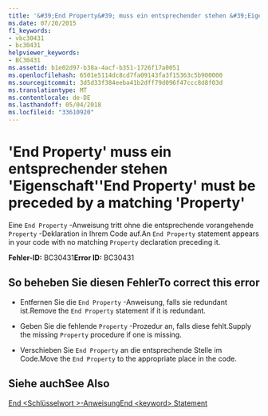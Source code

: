 ```yaml
---
title: '&#39;End Property&#39; muss ein entsprechender stehen &#39;Eigenschaft&#39;'
ms.date: 07/20/2015
f1_keywords:
- vbc30431
- bc30431
helpviewer_keywords:
- BC30431
ms.assetid: b1e02d97-b38a-4acf-b351-1726f17a0051
ms.openlocfilehash: 6501e5114dc8cd7fa09143fa3f15363c5b900000
ms.sourcegitcommit: 3d5d33f384eeba41b2dff79d096f47ccc8d8f03d
ms.translationtype: MT
ms.contentlocale: de-DE
ms.lasthandoff: 05/04/2018
ms.locfileid: "33610920"
---
```

# <a name="39end-property39-must-be-preceded-by-a-matching-39property39"></a><span data-ttu-id="12970-102">&#39;End Property&#39; muss ein entsprechender stehen &#39;Eigenschaft&#39;</span><span class="sxs-lookup"><span data-stu-id="12970-102">&#39;End Property&#39; must be preceded by a matching &#39;Property&#39;</span></span>
<span data-ttu-id="12970-103">Eine `End Property` -Anweisung tritt ohne die entsprechende vorangehende `Property` -Deklaration in Ihrem Code auf.</span><span class="sxs-lookup"><span data-stu-id="12970-103">An `End Property` statement appears in your code with no matching `Property` declaration preceding it.</span></span>  
  
 <span data-ttu-id="12970-104">**Fehler-ID:** BC30431</span><span class="sxs-lookup"><span data-stu-id="12970-104">**Error ID:** BC30431</span></span>  
  
## <a name="to-correct-this-error"></a><span data-ttu-id="12970-105">So beheben Sie diesen Fehler</span><span class="sxs-lookup"><span data-stu-id="12970-105">To correct this error</span></span>  
  
-   <span data-ttu-id="12970-106">Entfernen Sie die `End Property` -Anweisung, falls sie redundant ist.</span><span class="sxs-lookup"><span data-stu-id="12970-106">Remove the `End Property` statement if it is redundant.</span></span>  
  
-   <span data-ttu-id="12970-107">Geben Sie die fehlende `Property` -Prozedur an, falls diese fehlt.</span><span class="sxs-lookup"><span data-stu-id="12970-107">Supply the missing `Property` procedure if one is missing.</span></span>  
  
-   <span data-ttu-id="12970-108">Verschieben Sie `End Property` an die entsprechende Stelle im Code.</span><span class="sxs-lookup"><span data-stu-id="12970-108">Move the `End Property` to the appropriate place in the code.</span></span>  
  
## <a name="see-also"></a><span data-ttu-id="12970-109">Siehe auch</span><span class="sxs-lookup"><span data-stu-id="12970-109">See Also</span></span>  
   
 [<span data-ttu-id="12970-110">End \<Schlüsselwort >-Anweisung</span><span class="sxs-lookup"><span data-stu-id="12970-110">End \<keyword> Statement</span></span>](../../visual-basic/language-reference/statements/end-keyword-statement.md)
